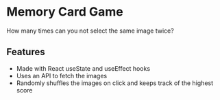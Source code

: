 # Memory Card Game

How many times can you not select the same image twice?

## Features

- Made with React useState and useEffect hooks
- Uses an API to fetch the images
- Randomly shuffles the images on click and keeps track of the highest score
